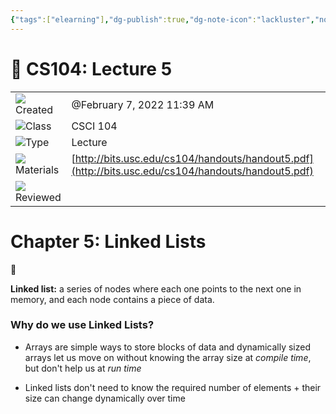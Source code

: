 ```yaml
---
{"tags":["elearning"],"dg-publish":true,"dg-note-icon":"lackluster","noteIcon":"lackluster","permalink":"/04-resources-material-para-zettel/elearning/cs-104-lecture-5/","dgPassFrontmatter":true,"created":"2025-10-16T09:48:13.155+01:00","updated":"2025-10-24T16:05:37.080+01:00"}
---
```


# 🤖 CS104: Lecture 5

|   |   |
|---|---|
|![](clock_gray%203.svg)Created|@February 7, 2022 11:39 AM|
|![](arrow-circle-down_gray%203.svg)Class|CSCI 104|
|![](arrow-circle-down_gray%203.svg)Type|Lecture|
|![](attachment_gray%202.svg)Materials|[http://bits.usc.edu/cs104/handouts/handout5.pdf](http://bits.usc.edu/cs104/handouts/handout5.pdf)|
|![](checkmark-square_gray%203.svg)Reviewed||

# Chapter 5: Linked Lists

🚨

**Linked list:** a series of nodes where each one points to the next one in memory, and each node contains a piece of data.

### **Why do we use Linked Lists?**

- Arrays are simple ways to store blocks of data and dynamically sized arrays let us move on without knowing the array size at _compile time_, but don't help us at _run time_

- Linked lists don't need to know the required number of elements + their size can change dynamically over time